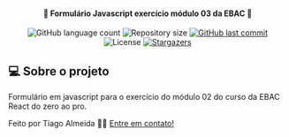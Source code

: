 <h4 align="center"> 
	🚧 Formulário Javascript exercício módulo 03 da EBAC 🚧
</h4>

<p align="center">
  <img alt="GitHub language count" src="https://img.shields.io/github/languages/count/TiagoAlmeida13/ExercicioModulo03?color=%2304D361">

  <img alt="Repository size" src="https://img.shields.io/github/repo-size/TiagoAlmeida13/ExercicioModulo03">

  	
  
  <a href="https://github.com/TiagoAlmeida13/ExercicioModulo03/commits/master">
    <img alt="GitHub last commit" src="https://img.shields.io/github/last-commit/TiagoAlmeida13/ExercicioModulo03">
  </a>

  <img alt="License" src="https://img.shields.io/badge/license-MIT-brightgreen">
   <a href="https://github.com/TiagoAlmeida13/ExercicioModulo03/stargazers">
    <img alt="Stargazers" src="https://img.shields.io/github/stars/TiagoAlmeida13/ExercicioModulo03?style=social">
  </a>
</p>

## 💻 Sobre o projeto

Formulário em javascript para o exercício do módulo 02 do curso da EBAC React do zero ao pro.



Feito por Tiago Almeida 👋🏽 [Entre em contato!](linkedin.com/in/tiago-machadoalmeida/)

[vscode]: https://code.visualstudio.com/
[license]: https://opensource.org/licenses/MIT
[portfolio]: https://tiagoalmeida13.github.io/portfolio/

